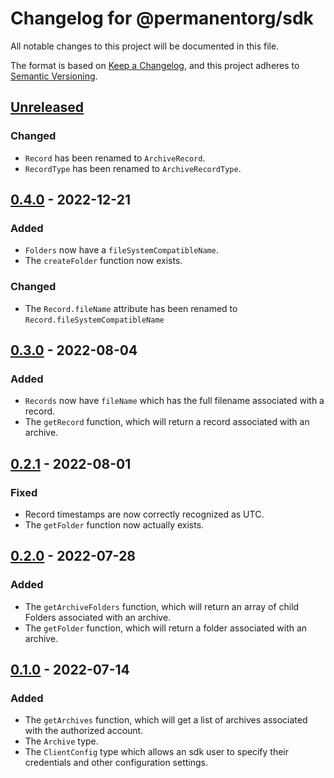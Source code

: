 # Changelog for @permanentorg/sdk

All notable changes to this project will be documented in this file.

The format is based on [Keep a Changelog](https://keepachangelog.com/en/1.0.0/),
and this project adheres to [Semantic Versioning](https://semver.org/spec/v2.0.0.html).

## [Unreleased]
### Changed
- `Record` has been renamed to `ArchiveRecord`.
- `RecordType` has been renamed to `ArchiveRecordType`.

## [0.4.0] - 2022-12-21
### Added
- `Folders` now have a `fileSystemCompatibleName`.
- The `createFolder` function now exists.

### Changed
- The `Record.fileName` attribute has been renamed to `Record.fileSystemCompatibleName`

## [0.3.0] - 2022-08-04
### Added
- `Records` now have `fileName` which has the full filename associated with a record.
- The `getRecord` function, which will return a record associated with an archive.

## [0.2.1] - 2022-08-01
### Fixed
- Record timestamps are now correctly recognized as UTC.
- The `getFolder` function now actually exists.

## [0.2.0] - 2022-07-28
### Added
- The `getArchiveFolders` function, which will return an array of child Folders associated with an archive.
- The `getFolder` function, which will return a folder associated with an archive.

## [0.1.0] - 2022-07-14
### Added
- The `getArchives` function, which will get a list of archives associated with the authorized account.
- The `Archive` type.
- The `ClientConfig` type which allows an sdk user to specify their credentials and other configuration settings.

[Unreleased]: https://github.com/permanentorg/permanent-sdk/base/compare/v0.4.0...HEAD
[0.4.0]: https://github.com/permanentorg/permanent-sdk/base/releases/tag/v0.4.0
[0.3.0]: https://github.com/permanentorg/permanent-sdk/base/releases/tag/v0.3.0
[0.2.1]: https://github.com/permanentorg/permanent-sdk/base/releases/tag/v0.2.1
[0.2.0]: https://github.com/permanentorg/permanent-sdk/base/releases/tag/v0.2.0
[0.1.0]: https://github.com/permanentorg/permanent-sdk/base/releases/tag/v0.1.0
